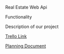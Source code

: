Real Estate Web Api

Functionality

Description of our project

[Trello Link](https://www.genome.gov/)

[Planning Document](https://docs.google.com/document/d/1dWJKHzlWf3kKbb-7XoLa00flcmXMWxIw6ddFpFB5H4s/edit#heading=h.apyy2fblhnhk)
